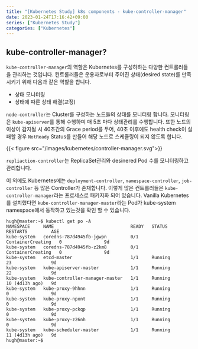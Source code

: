 ```yaml
---
title: "[Kubernetes Study] k8s components - kube-controller-manager"
date: 2023-01-24T17:16:42+09:00
series: ["Kubernetes Study"]
categories: ["Kubernetes"]
---
```


## kube-controller-manager?

`kube-controller-manager`의 역할은 Kubernetes를 구성하하는 다양한 컨트롤러들을 관리하는 것입니다. 컨트롤러들은 운용자로부터 주어진 상태(desired state)를 만족시키기 위해 다음과 같은 역할을 합니다.

- 상태 모니터링
- 상태에 따른 상태 해결(교정)

`node-controller`는 Cluster를 구성하는 노드들의 상태를 모니터링 합니다. 모니터링은 `kube-apiserver`를 통해 수행하며 매 5초 마다 상태관리를 수행합니다. 또한 노드의 이상이 감지될 시 40초간의 Grace period를 두어, 40초 이후에도 health check이 실패할 경우 `NotReady` Status를 만들어 해당 노드로 스케쥴링이 되지 않도록 합니다.

{{< figure src="/images/kubernetes/controller-manager.svg">}}

`repliaction-controller`는 ReplicaSet관리와 desinered Pod 수를 모니터링하고 관리합니다.

이 외에도 Kubernetes에는 `deployment-controller`, `namespace-controller`, `job-controller` 등 많은 Controller가 존재합니다. 이렇게 많은 컨트롤러들은 `kube-controller-manager`라는 프로세스로 패키지화 되어 있습니다. Vanilla Kubernetes를 설치했다면 `kube-controller-manager-master`라는 Pod가 kube-system namespace에서 동작하고 있는것을 확인 할 수 있습니다.

```
hugh@master:~$ kubectl get po -A
NAMESPACE     NAME                             READY   STATUS              RESTARTS         AGE
kube-system   coredns-787d4945fb-jgwpn         0/1     ContainerCreating   0                9d
kube-system   coredns-787d4945fb-z2km8         0/1     ContainerCreating   0                9d
kube-system   etcd-master                      1/1     Running             23               9d
kube-system   kube-apiserver-master            1/1     Running             22               9d
kube-system   kube-controller-manager-master   1/1     Running             10 (4d13h ago)   9d
kube-system   kube-proxy-9hhnn                 1/1     Running             0                9d
kube-system   kube-proxy-npxnt                 1/1     Running             0                9d
kube-system   kube-proxy-pckqp                 1/1     Running             0                9d
kube-system   kube-proxy-z26nh                 1/1     Running             0                9d
kube-system   kube-scheduler-master            1/1     Running             11 (4d13h ago)   9d
hugh@master:~$ 
```